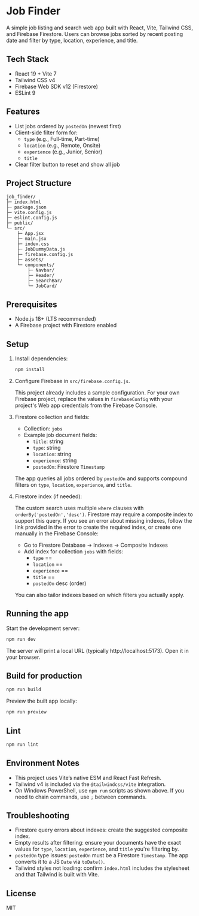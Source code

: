 # Job Finder

A simple job listing and search web app built with React, Vite, Tailwind CSS, and Firebase Firestore. Users can browse jobs sorted by recent posting date and filter by type, location, experience, and title.

## Tech Stack

- React 19 + Vite 7
- Tailwind CSS v4
- Firebase Web SDK v12 (Firestore)
- ESLint 9

## Features

- List jobs ordered by `postedOn` (newest first)
- Client-side filter form for:
  - `type` (e.g., Full-time, Part-time)
  - `location` (e.g., Remote, Onsite)
  - `experience` (e.g., Junior, Senior)
  - `title`
- Clear filter button to reset and show all job

## Project Structure

```
job_finder/
├─ index.html
├─ package.json
├─ vite.config.js
├─ eslint.config.js
├─ public/
└─ src/
	├─ App.jsx
	├─ main.jsx
	├─ index.css
	├─ JobDummyData.js
	├─ firebase.config.js
	├─ assets/
	└─ components/
		├─ Navbar/
		├─ Header/
		├─ SearchBar/
		└─ JobCard/
```

## Prerequisites

- Node.js 18+ (LTS recommended)
- A Firebase project with Firestore enabled

## Setup

1. Install dependencies:

	```powershell
	npm install
	```

2. Configure Firebase in `src/firebase.config.js`.

	This project already includes a sample configuration. For your own Firebase project, replace the values in `firebaseConfig` with your project's Web app credentials from the Firebase Console.

3. Firestore collection and fields:

	- Collection: `jobs`
	- Example job document fields:
	  - `title`: string
	  - `type`: string
	  - `location`: string
	  - `experience`: string
	  - `postedOn`: Firestore `Timestamp`

	The app queries all jobs ordered by `postedOn` and supports compound filters on `type`, `location`, `experience`, and `title`.

4. Firestore index (if needed):

	The custom search uses multiple `where` clauses with `orderBy('postedOn','desc')`. Firestore may require a composite index to support this query. If you see an error about missing indexes, follow the link provided in the error to create the required index, or create one manually in the Firebase Console:

	- Go to Firestore Database → Indexes → Composite Indexes
	- Add index for collection `jobs` with fields:
	  - `type` ==
	  - `location` ==
	  - `experience` ==
	  - `title` ==
	  - `postedOn` desc (order)

	You can also tailor indexes based on which filters you actually apply.

## Running the app

Start the development server:

```powershell
npm run dev
```

The server will print a local URL (typically http://localhost:5173). Open it in your browser.

## Build for production

```powershell
npm run build
```

Preview the built app locally:

```powershell
npm run preview
```

## Lint

```powershell
npm run lint
```

## Environment Notes

- This project uses Vite’s native ESM and React Fast Refresh.
- Tailwind v4 is included via the `@tailwindcss/vite` integration.
- On Windows PowerShell, use `npm run` scripts as shown above. If you need to chain commands, use `;` between commands.

## Troubleshooting

- Firestore query errors about indexes: create the suggested composite index.
- Empty results after filtering: ensure your documents have the exact values for `type`, `location`, `experience`, and `title` you're filtering by.
- `postedOn` type issues: `postedOn` must be a Firestore `Timestamp`. The app converts it to a JS `Date` via `toDate()`.
- Tailwind styles not loading: confirm `index.html` includes the stylesheet and that Tailwind is built with Vite.

## License

MIT
